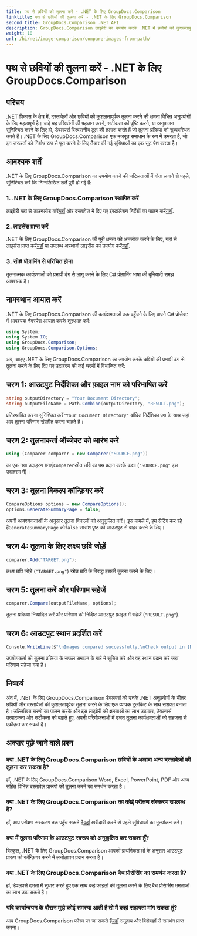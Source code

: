 ```yaml
---
title: पथ से छवियों की तुलना करें - .NET के लिए GroupDocs.Comparison
linktitle: पथ से छवियों की तुलना करें - .NET के लिए GroupDocs.Comparison
second_title: GroupDocs.Comparison .NET API
description: GroupDocs.Comparison लाइब्रेरी का उपयोग करके .NET में छवियों की कुशलतापूर्वक तुलना करना सीखें। निर्बाध एकीकरण के लिए चरण-दर-चरण मार्गदर्शिका का पालन करें।
weight: 10
url: /hi/net/image-comparison/compare-images-from-path/
---
```


# पथ से छवियों की तुलना करें - .NET के लिए GroupDocs.Comparison

## परिचय
.NET विकास के क्षेत्र में, दस्तावेज़ों और छवियों की कुशलतापूर्वक तुलना करने की क्षमता विभिन्न अनुप्रयोगों के लिए महत्वपूर्ण है। चाहे यह परिवर्तनों की पहचान करने, सटीकता की पुष्टि करने, या अनुपालन सुनिश्चित करने के लिए हो, डेवलपर्स विश्वसनीय टूल की तलाश करते हैं जो तुलना प्रक्रिया को सुव्यवस्थित करते हैं। .NET के लिए GroupDocs.Comparison एक मजबूत समाधान के रूप में उभरता है, जो इन जरूरतों को निर्बाध रूप से पूरा करने के लिए तैयार की गई सुविधाओं का एक सूट पेश करता है।
## आवश्यक शर्तें
.NET के लिए GroupDocs.Comparison का उपयोग करने की जटिलताओं में गोता लगाने से पहले, सुनिश्चित करें कि निम्नलिखित शर्तें पूरी हो गई हैं:
### 1. .NET के लिए GroupDocs.Comparison स्थापित करें
 लाइब्रेरी यहां से डाउनलोड करें[यहाँ](https://releases.groupdocs.com/comparison/net/) और दस्तावेज़ में दिए गए इंस्टॉलेशन निर्देशों का पालन करें[यहाँ](https://tutorials.groupdocs.com/comparison/net/).
### 2. लाइसेंस प्राप्त करें
 .NET के लिए GroupDocs.Comparison की पूरी क्षमता को अनलॉक करने के लिए, यहां से लाइसेंस प्राप्त करें[यहाँ](https://purchase.groupdocs.com/buy) या उपलब्ध अस्थायी लाइसेंस का उपयोग करें[यहाँ](https://purchase.groupdocs.com/temporary-license/).
### 3. सी# प्रोग्रामिंग से परिचित होना
तुलनात्मक कार्यप्रणाली को प्रभावी ढंग से लागू करने के लिए C# प्रोग्रामिंग भाषा की बुनियादी समझ आवश्यक है।

## नामस्थान आयात करें
.NET के लिए GroupDocs.Comparison की कार्यक्षमताओं तक पहुँचने के लिए अपने C# प्रोजेक्ट में आवश्यक नेमस्पेस आयात करके शुरुआत करें:
```csharp
using System;
using System.IO;
using GroupDocs.Comparison;
using GroupDocs.Comparison.Options;
```

अब, आइए .NET के लिए GroupDocs.Comparison का उपयोग करके छवियों की प्रभावी ढंग से तुलना करने के लिए दिए गए उदाहरण को कई चरणों में विभाजित करें:
## चरण 1: आउटपुट निर्देशिका और फ़ाइल नाम को परिभाषित करें
```csharp
string outputDirectory = "Your Document Directory";
string outputFileName = Path.Combine(outputDirectory, "RESULT.png");
```
 प्रतिस्थापित करना सुनिश्चित करें`"Your Document Directory"` वांछित निर्देशिका पथ के साथ जहां आप तुलना परिणाम संग्रहीत करना चाहते हैं।
## चरण 2: तुलनाकर्ता ऑब्जेक्ट को आरंभ करें
```csharp
using (Comparer comparer = new Comparer("SOURCE.png"))
```
 का एक नया उदाहरण बनाएं`Comparer`स्रोत छवि का पथ प्रदान करके कक्षा (`"SOURCE.png"` इस उदाहरण में)।
## चरण 3: तुलना विकल्प कॉन्फ़िगर करें
```csharp
CompareOptions options = new CompareOptions();
options.GenerateSummaryPage = false;
```
 अपनी आवश्यकताओं के अनुसार तुलना विकल्पों को अनुकूलित करें। इस मामले में, हम सेटिंग कर रहे हैं`GenerateSummaryPage` को`false` सारांश पृष्ठ को आउटपुट से बाहर करने के लिए।
## चरण 4: तुलना के लिए लक्ष्य छवि जोड़ें
```csharp
comparer.Add("TARGET.png");
```
लक्ष्य छवि जोड़ें (`"TARGET.png"`) स्रोत छवि के विरुद्ध इसकी तुलना करने के लिए।
## चरण 5: तुलना करें और परिणाम सहेजें
```csharp
comparer.Compare(outputFileName, options);
```
तुलना प्रक्रिया निष्पादित करें और परिणाम को निर्दिष्ट आउटपुट फ़ाइल में सहेजें (`"RESULT.png"`).
## चरण 6: आउटपुट स्थान प्रदर्शित करें
```csharp
Console.WriteLine($"\nImages compared successfully.\nCheck output in {Directory.GetCurrentDirectory()}.");
```
उपयोगकर्ता को तुलना प्रक्रिया के सफल समापन के बारे में सूचित करें और वह स्थान प्रदान करें जहां परिणाम सहेजा गया है।

## निष्कर्ष
अंत में, .NET के लिए GroupDocs.Comparison डेवलपर्स को उनके .NET अनुप्रयोगों के भीतर छवियों और दस्तावेजों की कुशलतापूर्वक तुलना करने के लिए एक व्यापक टूलकिट के साथ सशक्त बनाता है। उल्लिखित चरणों का पालन करके और इस लाइब्रेरी की क्षमताओं का लाभ उठाकर, डेवलपर्स उत्पादकता और सटीकता को बढ़ाते हुए, अपनी परियोजनाओं में उन्नत तुलना कार्यक्षमताओं को सहजता से एकीकृत कर सकते हैं।
## अक्सर पूछे जाने वाले प्रश्न
### क्या .NET के लिए GroupDocs.Comparison छवियों के अलावा अन्य दस्तावेज़ों की तुलना कर सकता है?
हाँ, .NET के लिए GroupDocs.Comparison Word, Excel, PowerPoint, PDF और अन्य सहित विभिन्न दस्तावेज़ प्रारूपों की तुलना करने का समर्थन करता है।
### क्या .NET के लिए GroupDocs.Comparison का कोई परीक्षण संस्करण उपलब्ध है?
 हाँ, आप परीक्षण संस्करण तक पहुँच सकते हैं[यहाँ](https://releases.groupdocs.com/) खरीदारी करने से पहले सुविधाओं का मूल्यांकन करें।
### क्या मैं तुलना परिणाम के आउटपुट स्वरूप को अनुकूलित कर सकता हूँ?
बिल्कुल, .NET के लिए GroupDocs.Comparison आपकी प्राथमिकताओं के अनुसार आउटपुट प्रारूप को कॉन्फ़िगर करने में लचीलापन प्रदान करता है।
### क्या .NET के लिए GroupDocs.Comparison बैच प्रोसेसिंग का समर्थन करता है?
हां, डेवलपर्स दक्षता में सुधार करते हुए एक साथ कई फाइलों की तुलना करने के लिए बैच प्रोसेसिंग क्षमताओं का लाभ उठा सकते हैं।
### यदि कार्यान्वयन के दौरान मुझे कोई समस्या आती है तो मैं कहां सहायता मांग सकता हूं?
 आप GroupDocs.Comparison फोरम पर जा सकते हैं[यहाँ](https://forum.groupdocs.com/c/comparison/12) समुदाय और विशेषज्ञों से समर्थन प्राप्त करना।